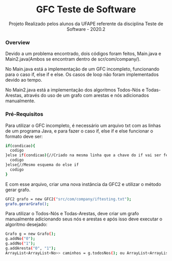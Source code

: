<h1 align="center">GFC Teste de Software</h1>
<p align="center">Projeto Realizado pelos alunos da UFAPE referente da disciplina Teste de Software - 2020.2</p>

### Overview
Devido a um problema encontrado, dois códigos foram feitos, Main.java e Main2.java(Ambos se encontram dentro de scr/com/company/).<br/>

No Main.java está a implementação de um GFC incompleto, funcionando para o caso if, else if e else. Os casos de loop não foram implementados devido ao tempo.

No Main2.java está a implementação dos algoritmos Todos-Nós e Todas-Arestas, através do uso de um grafo com arestas e nós adicionados manualmente. 

### Pré-Requisitos

Para utilizar o GFC incompleto, é necessário um arquivo txt com as linhas de um programa Java, e para fazer o caso if, else if e else funcionar o formato deve ser:

```bash
if(condicao){
  codigo
}else if(condicao){//Criado na mesma linha que a chave do if vai ser fechada
  codigo
}else{//Mesmo esquema do else if
  codigo
}
```
E com esse arquivo, criar uma nova instância da GFC2 e utilizar o método gerar grafo. 

```bash
GFC2 grafo = new GFC2("src/com/company/iftesting.txt");
grafo.gerarGrafo();
```

Para utilizar o Todos-Nós e Todas-Arestas, deve criar um grafo manualmente adicionando seus nós e arestas e após isso deve executar o algoritmo desejado:

```bash
Grafo g = new Grafo();
g.addNo("0");
g.addNo("1");
g.addAresta("0", "1");
ArrayList<ArrayList<No>> caminhos = g.todosNos(); ou ArrayList<ArrayList<No>> caminhos2 = g.todasArestas();
```
